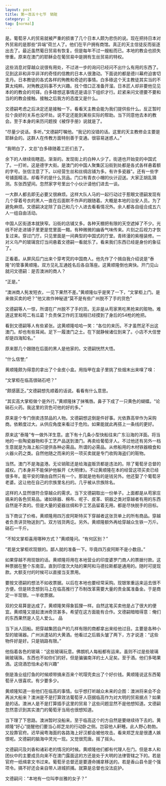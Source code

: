 ```yaml
---
layout: post
title: 第一百五十七节　销赃
category: 2
tag: [normal]
---
```


是。葡萄牙人的贸易就被严重的损害了几个日本人颇为悲伤的说。现在把持日本对外贸易的是那些“异端”荷兰人了。他们在平户拥有商馆。真正的天主信徒反而驱逐出去了。最近虽然葡日贸易有恢复。但是每年不过一艘船而已。本地的教会也损失惨重。原来在澳门的耶稣会在葡贸易中是拥有生丝贸易的特权。

这些消息对穿越众说很有用处，不过进一步的询问已经问不出什么有用的东西了。见到这非和非华非洋的奇怪的信教的日本人很激动。下面说的都是德川幕府迫害切支丹。日本教徒的各式各样的殉教和奇迹的事情。白多碌这个天主教徒其实当的不算太纯粹。对殉教这码事不大兴趣。找个借口正准备开溜。日本匠人却非要他见见本的的教会的司铎。白多碌想这事情还是请示下组织才行。赶紧来问文德要不要和当的的教会接触。接触之后我方的态度又是什么。

文德嗣考虑之后决定还是接触一下。看看天主教会能为我们提供些什么。反正暂时拉个良好的关系也没坏处。说不定还能到某些实际的帮助。当下同意他去本的教会。至于本身的来历问题按《被俘手册》说就是了。

“尽量少说话。多听。”文德嗣叮嘱他。“我记的没错的话。这里的天主教修会主要是耶稣会的。这群人在传教方面特别善于变通。很容易迷惑人。”

“我明白了，文总”白多碌随着工匠们去了。

余下的人继续街瞎逛。渐渐的。发现街上的白种人少了。街道也开始变的中国式了。一打听。这是德字大街。是澳门的中国人聚集区沿街到处都是各式各样悬着额的字号。张信注意了下。以经营生丝和丝绸店铺为多。有许多瓷器"。还有一些字号铺面精洁。却看不的是什么货品。门口有青衣小帽的伙计迎送。大家正胡乱猜测。东张西望间。忽然家字号里出个小伙计请他们进去一谈。

一大群人都去即无必要又很麻烦。这样大队人马的一起行动过于惹眼文德嗣发现有几个穿着号衣的黑人一直在后面默不作声的跟随着。大概是本地的治安人员。为了避免麻烦。文德嗣决定除了自己和几个人进去看看情况外。余人都各自组合成五六人一组自由活动。

中国人区街道本就狭窄。沿街的店铺又多。各种天棚把有限的天空遮掉了不少。光线不好走进铺子里更是觉里面一黯。有种微微的幽香气味传来。片刻之后视力才恢复过来。穿过门厅。只见里面是一间典型的中国式的厅堂。青砖漫的紫檀装修。一对义乌产的玻璃宫灯当间悬着文德嗣一看就乐了。看来我们东西已经是身份的象征了。

正看着。从屏风后门出来个穿考究的中国商人。他先作了个揖自我介绍说是“泰隆”的管事黄顺隆。双方见礼互通姓名后各自落座。这黄顺隆倒也爽快。开门见山就问文德嗣：是否澳洲的商人？

“正是。”

“澳洲商人髡发短衣，一见下果然不差。”黄顺隆似乎是笑了一下，“文掌柜上门。是来做买卖的吧？”他又故作神秘道“莫不是有些广州脱不了手的货色”

文德嗣等人一惊，所谓在广州脱不了手的货。无非是从苟家黑吃黑抢来的赃物。难道这里和苟二有瓜葛？负责保卫作的王瑞相已经摸到了身后的54枪的枪把。

看到文德嗣等人有些紧张。这黄顺隆哈哈一笑：“各位的来历。不才虽然足不出这澳门。却也有些耳闻。足下一履澳门之土。在下就静候诸位到来了。小店不大信誉却是四海知名。”

原来那几个跟随在后面的黑人是他家的。文德嗣恍然大悟。

“什么信誉;”

黄顺隆颇为得意的拿出了个金皮小盒。用指甲在盒子里挑了些烟末出来嗅了嗅：

“文掌柜在临高很硝石吧？”

“颇感匮乏。”文德嗣想先顺着的话说。看看有什么意思。

“其实高大掌柜做个是外行。”黄顺隆抹了抹嘴唇。鼻子下成了一只黄色的蝴蝶。“论硝石火药。我这里的货色可他的好的多。”

原来是个专门倒卖违禁品的人物。文德嗣想这倒是件好事。光依靠高举作为采购商。依赖度过大。从供应角度来看过于危险。如果能就此再搭上一条线的更好。

原来这“泰隆”专一做外洋生意。底下有十几条小型快船往来广东沿海的洋面。将当地的一些陶瓷器物和手工艺产品送到澳门。再卖给葡萄牙人。不过他还有另外一档生意就是为海上船只提供各种必需品。所谓的必需品。从修船用的木材铁器粮食和火器火药之类。自然他随之而来的另一项买卖就是专门收购海盗们的赃物。

当然。澳门不是海盗港。无论销赃还是给海盗贩货都是违法的。除了葡萄牙总督的威权。门本身并不能保护他躲开《大明律》。不过黄顺隆在本的经营这项买卖已经很多年。能平安的理由自然只有一个。那就是他有的是钱另外。他还娶了个葡萄牙老婆。这让他在自己的宗族里名扫的。几乎被从宗族除名。

这样的人显然很符合穿越众的需求。当下文德嗣取出一份单子。上面都是从苟家庄搞来的各色贸易品。诸如铁器、棉布、呢子、皮革、铜器之类对穿越者有用的东西自然是不卖的。但是大量的瓷器丝绸和手工艺品留着无用。都是尽快脱手的目标。

当下商议了价格，黄顺隆用四万皮阿斯特买下穿越者这张货单上的所有商品。穿越者负责讲货物送到门。双方钱货两讫。另外。黄顺隆额外再给穿越众生铁一万斤。硝石一千斤。

“不知文掌柜喜用哪种方式？”黄顺隆问。“有何区别？”

“若是文掌柜欢现银的。鄙人就的准备一下。毕竟四万皮阿斯不是小数目。”

如果穿越不用现银的话。黄顺隆将用在本地营业的印度婆罗门商人的票据付款。这种票据在整个东南亚。直到印度次大陆的果阿和马德拉斯都是通用的。随时可提现款。大额支付的时候可以直接当支票用。

要按文德嗣的想法不如收票据。以后在本地也要经常采购。现银笨重运来运去很不方便。但是转念想到马上在临高推行了币制改革需要大量的贵金属准备金。于是商定一半现银。一半收票据。

双的交易算是达成了。黄顺隆笑得象狐狸一样。自然这笔买卖他是占了很大的便宜。黄顺隆又提起澳洲奇货甚多。希望在这方面能有合作。文德嗣暗暗得意：俺们的东西果然是人见人爱么。品

当下派人回船。把穿越集团自产的几样有限的商都拿出来给他过目。主要是各种小型的玻璃器。广州派遣站的大黄酒。他看过之后眉头皱了两下，方才说道：“这些物件好是好。只是销路有限。”

他指着各色的玻璃：“这些玻璃玩意。佛朗机人每船都有运来。虽则不过是些玻璃碗玻璃珠。东西也不如你们的好。但是骗骗南洋的土人足矣。至于酒。他们多喝果酒。这烧酒恐怕未必有兴趣”

倒是渔业组打鱼的时候顺带搞来百来个玳瑁壳卖出了个好价钱。黄顺隆说这东西葡萄牙人很喜欢。有少要多少。

黄顺隆知道一些他们在临高的事情。似乎想打听越众未来的企图：澳洲将来会不会再派大船来？澳洲是不是打算效法葡萄牙人窃据临高作为对大明的贸易据点？如果是的话。澳洲人是不是打算插手这里的贸易？这些问题显然不是他想知道。文德嗣忽然意识到其实澳门的葡萄牙当局也很想知道。

当下理了下思路。澳洲暂时没船来。至于临高这个的方自然是要继续待下去的。黄顺隆“好心”提醒他们要当心郑芝龙的行动卧之侧。岂容他人鼾睡。此人野心勃勃。又投靠官府。迟早闽粤海面的各路海上好汉都会被他攻击。看来郑芝龙是很遭人嫉恨呢。文德嗣的脑海中灵光一现。又觉很荒唐。摇了摇头。

文德嗣问及刘香和诸彩老的情况的时候。黄顺隆他们都有代理人在门。但是本人和团伙中的主要成员向来不在澳门露面这的方还是处于大明的法律管辖之下的。若是官府一纸缉拿文书过来。葡萄牙总督还是要遵命捕拿移送的。若是香山县令是个强项令。搞不好还会亲自带人进城抓捕。就算是总督也没法庇护。

文德嗣问：“本地有一位叫李丝雅的女子？”